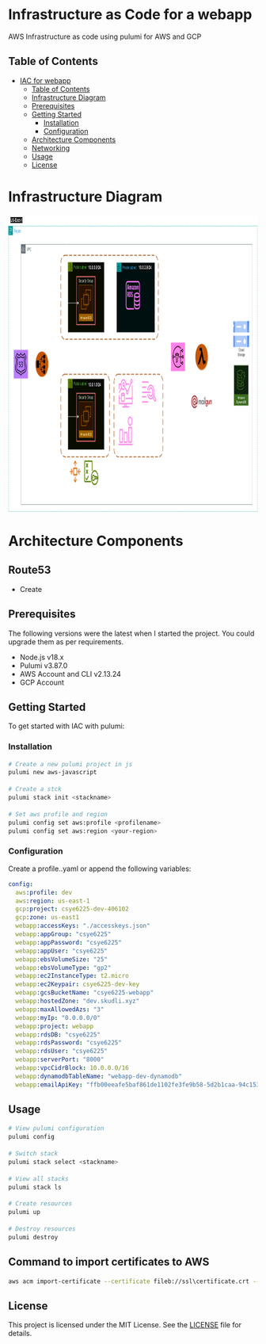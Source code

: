 # Infrastructure as Code for a webapp

AWS Infrastructure as code using pulumi for AWS and GCP

## Table of Contents

- [IAC for webapp](#iac-webapp)
  - [Table of Contents](#table-of-contents)
  - [Infrastructure Diagram](#infrastructure-diagram)
  - [Prerequisites](#prerequisites)
  - [Getting Started](#getting-started)
    - [Installation](#installation)
    - [Configuration](#configuration)
  - [Architecture Components](#architecture-components)
  - [Networking](#networking)
  - [Usage](#usage)
  - [License](#license)

# Infrastructure Diagram
<img src="./webapp/assets/architecture_diagram.png" width="1000" height="600">

# Architecture Components
## Route53
- Create

## Prerequisites
The following versions were the latest when I started the project. You could upgrade them as per requirements.
- Node.js v18.x
- Pulumi v3.87.0
- AWS Account and CLI v2.13.24
- GCP Account

## Getting Started

To get started with IAC with pulumi:

### Installation

```bash
# Create a new pulumi project in js
pulumi new aws-javascript

# Create a stck
pulumi stack init <stackname>

# Set aws profile and region
pulumi config set aws:profile <profilename>
pulumi config set aws:region <your-region>
```

### Configuration
Create a profile.<stackname>.yaml or append the following variables:
```yaml
config:
  aws:profile: dev
  aws:region: us-east-1
  gcp:project: csye6225-dev-406102
  gcp:zone: us-east1
  webapp:accessKeys: "./accesskeys.json"
  webapp:appGroup: "csye6225"
  webapp:appPassword: "csye6225"
  webapp:appUser: "csye6225"
  webapp:ebsVolumeSize: "25"
  webapp:ebsVolumeType: "gp2"
  webapp:ec2InstanceType: t2.micro
  webapp:ec2Keypair: csye6225-dev-key
  webapp:gcsBucketName: "csye6225-webapp"
  webapp:hostedZone: "dev.skudli.xyz"
  webapp:maxAllowedAzs: "3"
  webapp:myIp: "0.0.0.0/0"
  webapp:project: webapp
  webapp:rdsDB: "csye6225"
  webapp:rdsPassword: "csye6225"
  webapp:rdsUser: "csye6225"
  webapp:serverPort: "8000"
  webapp:vpcCidrBlock: 10.0.0.0/16
  webapp:dynamodbTableName: "webapp-dev-dynamodb"
  webapp:emailApiKey: "ffb00eeafe5baf861de1102fe3fe9b58-5d2b1caa-94c15328"
```

## Usage
```bash
# View pulumi configuration
pulumi config

# Switch stack
pulumi stack select <stackname>

# View all stacks
pulumi stack ls

# Create resources
pulumi up

# Destroy resources
pulumi destroy
```
## Command to import certificates to AWS
```bash
aws acm import-certificate --certificate fileb://ssl\certificate.crt --private-key fileb://ssl\private.key --certificate-chain fileb://ssl\ca_bundle.crt --region us-east-1 --profile demo
```

## License
This project is licensed under the MIT License. See the [LICENSE](.\LICENSE) file for details.
